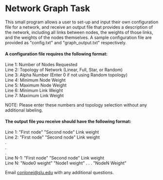 # Network Graph Task

This small program allows a user to set-up and input their own configuration file for a network, and receive an output file that provides a description of the network, including all links between nodes, the weights of those links, and the weights of the nodes themselves. A sample configuration file are provided as "config.txt" and "graph_output.txt" respectively.

#### A configuration file requires the following format:

Line 1: Number of Nodes Requested  <br />
Line 2: Topology of Network (Linear, Full, Star, or Random)  
Line 3: Alpha Number (Enter 0 if not using Random topology)  
Line 4: Minimum Node Weight  
Line 5: Maximum Node Weight  
Line 6: Minimum Link Weight  
Line 7: Maximum Link Weight

NOTE: Please enter these numbers and topology selection without any additional labeling.

#### The output file you receive should have the following format:

Line 1: "First node" "Second node" Link weight <br />
Line 2: "First node" "Second node" Link weight <br />
. <br />
. <br /> 
. <br />
Line N-1: "First node" "Second node" Link weight <br />
Line N: "Node0 weight" "Node1 weight" . . . "NodeN Weight"

Email conlonej@slu.edu with any additional questions.

